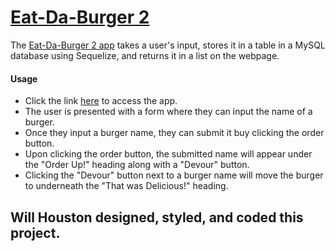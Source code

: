 # [Eat-Da-Burger 2](https://pure-springs-28282.herokuapp.com/)
The [Eat-Da-Burger 2 app](https://pure-springs-28282.herokuapp.com/) takes a user's input, stores it in a table in a MySQL database using Sequelize, and returns it in a list on the webpage.
#### Usage
* Click the link [here](https://pure-springs-28282.herokuapp.com/) to access the app.
* The user is presented with a form where they can input the name of a burger.  
* Once they input a burger name, they can submit it buy clicking the order button.
* Upon clicking the order button, the submitted name will appear under the "Order Up!" heading along with a "Devour" button.
* Clicking the "Devour" button next to a burger name will move the burger to underneath the "That was Delicious!" heading.
## Will Houston designed, styled, and coded this project.